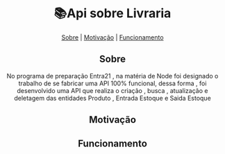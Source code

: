 <h1 align="center">   📚Api sobre Livraria</h1>

<p align="center">
    <a href="#-Sobre">Sobre</a>  |  <a href="#-Motivação">Motivação</a>  |  <a href="#-Funcionamento">Funcionamento</a>
</p>
  
 


<h2 align="center">Sobre</h2>
<p align="center">No programa de preparação Entra21 , na matéria de Node foi designado o trabalho de se fabricar uma API 100% funcional, dessa forma , foi desenvolvido uma API que realiza o criação , busca , atualização e deletagem das entidades Produto , Entrada Estoque e Saida Estoque   </p>


<h2 align="center">Motivação</h2>


<h2 align="center">Funcionamento</h2>
